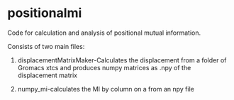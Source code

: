 # positionalmi
Code for calculation and analysis of positional mutual information.

Consists of two main files:

1. displacementMatrixMaker-Calculates the displacement from a folder of Gromacs xtcs and produces numpy matrices as .npy of the displacement matrix

2. numpy_mi-calculates the MI by column on a from an npy file
